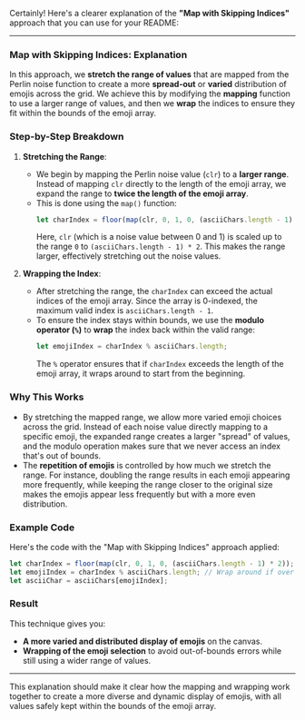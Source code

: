 Certainly! Here's a clearer explanation of the **"Map with Skipping Indices"** approach that you can use for your README:

---

### **Map with Skipping Indices: Explanation**

In this approach, we **stretch the range of values** that are mapped from the Perlin noise function to create a more **spread-out** or **varied** distribution of emojis across the grid. We achieve this by modifying the **mapping** function to use a larger range of values, and then we **wrap** the indices to ensure they fit within the bounds of the emoji array.

### **Step-by-Step Breakdown**

1. **Stretching the Range**:

   - We begin by mapping the Perlin noise value (`clr`) to a **larger range**. Instead of mapping `clr` directly to the length of the emoji array, we expand the range to **twice the length of the emoji array**.
   - This is done using the `map()` function:
     ```javascript
     let charIndex = floor(map(clr, 0, 1, 0, (asciiChars.length - 1) * 2));
     ```
     Here, `clr` (which is a noise value between 0 and 1) is scaled up to the range `0` to `(asciiChars.length - 1) * 2`. This makes the range larger, effectively stretching out the noise values.

2. **Wrapping the Index**:
   - After stretching the range, the `charIndex` can exceed the actual indices of the emoji array. Since the array is 0-indexed, the maximum valid index is `asciiChars.length - 1`.
   - To ensure the index stays within bounds, we use the **modulo operator (`%`)** to **wrap** the index back within the valid range:
     ```javascript
     let emojiIndex = charIndex % asciiChars.length;
     ```
     The `%` operator ensures that if `charIndex` exceeds the length of the emoji array, it wraps around to start from the beginning.

### **Why This Works**

- By stretching the mapped range, we allow more varied emoji choices across the grid. Instead of each noise value directly mapping to a specific emoji, the expanded range creates a larger "spread" of values, and the modulo operation makes sure that we never access an index that's out of bounds.
- The **repetition of emojis** is controlled by how much we stretch the range. For instance, doubling the range results in each emoji appearing more frequently, while keeping the range closer to the original size makes the emojis appear less frequently but with a more even distribution.

### **Example Code**

Here's the code with the "Map with Skipping Indices" approach applied:

```javascript
let charIndex = floor(map(clr, 0, 1, 0, (asciiChars.length - 1) * 2)); // Stretch the range
let emojiIndex = charIndex % asciiChars.length; // Wrap around if over the length
let asciiChar = asciiChars[emojiIndex];
```

### **Result**

This technique gives you:

- **A more varied and distributed display of emojis** on the canvas.
- **Wrapping of the emoji selection** to avoid out-of-bounds errors while still using a wider range of values.

---

This explanation should make it clear how the mapping and wrapping work together to create a more diverse and dynamic display of emojis, with all values safely kept within the bounds of the emoji array.
